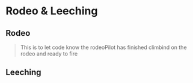# Rodeo & Leeching

## Rodeo

> This is to let code know the rodeoPilot has finished climbind on the
> rodeo and ready to fire

## Leeching
